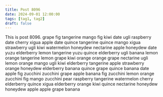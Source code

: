 ```yaml
---
title: Post 8096
date: 2024-09-01 12:00:00
tags: [tag1, tag2]
draft: false
---
```

This is post 8096.
grape
fig
tangerine
mango
fig
kiwi
date
ugli
raspberry
date
cherry
xigua
apple
date
quince
tangerine
quince
mango
xigua
strawberry
ugli
kiwi
watermelon
honeydew
nectarine
apple
honeydew
date
yuzu
elderberry
lemon
tangerine
yuzu
quince
elderberry
ugli
banana
lemon
orange
tangerine
lemon
grape
kiwi
orange
orange
grape
nectarine
ugli
lemon
orange
mango
ugli
kiwi
elderberry
tangerine
apple
strawberry
orange
honeydew
elderberry
banana
quince
grape
quince
banana
date
apple
fig
zucchini
zucchini
grape
apple
banana
fig
zucchini
lemon
orange
zucchini
fig
mango
zucchini
pear
raspberry
tangerine
watermelon
cherry
elderberry
quince
xigua
elderberry
orange
kiwi
quince
nectarine
honeydew
honeydew
apple
apple
grape
banana

